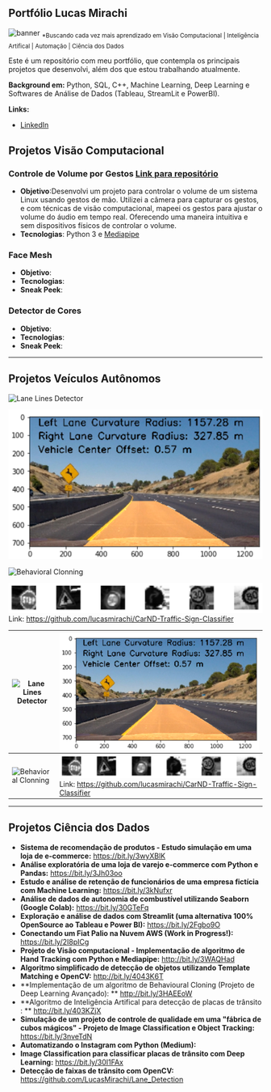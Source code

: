 ## Portfólio Lucas Mirachi
[banner]: ./banner.png "banner"

![][banner]
<sub>*Buscando cada vez mais aprendizado em Visão Computacional | Inteligência Artifical | Automação | Ciência dos Dados</sub>

Este é um repositório com meu portfólio, que contempla os principais projetos que desenvolvi, além  dos que estou trabalhando atualmente.

**Background em:** Python, SQL, C++, Machine Learning, Deep Learning e Softwares de Análise de Dados (Tableau, StreamLit e PowerBI).

**Links:**
* [LinkedIn](https://www.linkedin.com/in/lucasmirachi)

## Projetos Visão Computacional
### Controle de Volume por Gestos [Link para repositório]()
* **Objetivo**:Desenvolvi um projeto para controlar o volume de um sistema Linux usando gestos de mão. Utilizei a câmera para capturar os gestos, e com técnicas de visão computacional, mapeei os gestos para ajustar o volume do áudio em tempo real. Oferecendo uma maneira intuitiva e sem dispositivos físicos de controlar o volume.
* **Tecnologias**: Python 3 e [Mediapipe](https://developers.google.com/mediapipe)
![]()


### Face Mesh
* **Objetivo**:
* **Tecnologias**:
* **Sneak Peek**:

### Detector de Cores
* **Objetivo**:
* **Tecnologias**:
* **Sneak Peek**:

---

## Projetos Veículos Autônomos
![Lane Lines Detector](https://github.com/lucasmirachi/CarND-LaneLines-P1/raw/master/examples/non_blinking_lines.gif)

![Advanced Lane Lines Detection](https://github.com/lucasmirachi/CarND-Advanced-Lane-Lines/blob/main/images_writeup/advanced_lane_finding.png?raw=true)

![Behavioral Clonning](https://github.com/lucasmirachi/CarND-Behavioral-Cloning-P4/raw/master/writeup_imgs/after_balancing.gif)

![Classificador de Placas de Trânsito](https://github.com/lucasmirachi/CarND-Traffic-Sign-Classifier/raw/main/examples/augmented.png) Link: https://github.com/lucasmirachi/CarND-Traffic-Sign-Classifier

| ![Lane Lines Detector](https://github.com/lucasmirachi/CarND-LaneLines-P1/raw/master/examples/non_blinking_lines.gif) | ![Advanced Lane Lines Detection](https://github.com/lucasmirachi/CarND-Advanced-Lane-Lines/blob/main/images_writeup/advanced_lane_finding.png?raw=true) |
| --------------------------------- | --------------------------------- |
|![Behavioral Clonning](https://github.com/lucasmirachi/CarND-Behavioral-Cloning-P4/raw/master/writeup_imgs/after_balancing.gif)| ![Classificador de Placas de Trânsito](https://github.com/lucasmirachi/CarND-Traffic-Sign-Classifier/raw/main/examples/augmented.png) Link: https://github.com/lucasmirachi/CarND-Traffic-Sign-Classifier |


---

## Projetos Ciência dos Dados

* **Sistema de recomendação de produtos - Estudo simulação em uma loja de e-commerce:** https://bit.ly/3wyXBlK
* **Análise exploratória de uma loja de varejo e-commerce com Python e Pandas:** https://bit.ly/3Jh03oo
* **Estudo e análise de retenção de funcionários de uma empresa fictícia com Machine Learning:** https://bit.ly/3kNufxr
* **Análise de dados de autonomia de combustível utilizando Seaborn (Google Colab):** https://bit.ly/30GTeFq
* **Exploração e análise de dados com Streamlit (uma alternativa 100% OpenSource ao Tableau e Power BI):** https://bit.ly/2Fgbo9O
* **Conectando um Fiat Palio na Nuvem AWS (Work in Progress!):** https://bit.ly/2I8pICg
* **Projeto de Visão computacional - Implementação de algoritmo de Hand Tracking com Python e Mediapipe:** http://bit.ly/3WAQHad
* **Algoritmo simplificado de detecção de objetos utilizando Template Matching e OpenCV:** http://bit.ly/4043K6T
* **Implementação de um algoritmo de Behavioural Cloning (Projeto de Deep Learning Avançado): ** http://bit.ly/3HAEEoW
* **Algoritmo de Inteligência Artifical para detecção de placas de trânsito : ** http://bit.ly/403KZjX
* **Simulação de um projeto de controle de qualidade em uma "fábrica de cubos mágicos" - Projeto de Image Classification e Object Tracking:** https://bit.ly/3nveTdN
* **Automatizando o Instagram com Python (Medium):**
* **Image Classification para classificar placas de trânsito com Deep Learning:** https://bit.ly/30I1FAx
* **Detecção de faixas de trânsito com OpenCV:** https://github.com/LucasMirachi/Lane_Detection
